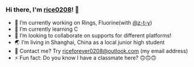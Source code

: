 ### Hi there, I'm [rice0208](https://github.com/rice0208)! 👋

- 🔭 I’m currently working on Rings, Fluorine(with [@z-t-y](https://github.com/z-t-y))
- 🌱 I’m currently learning C
- 👯 I’m looking to collaborate on supports for different platforms!
- 🌏 I’m living in Shanghai, China as a local junior high student
- 📩 Contact me? Try riceforever0208@outlook.com (my email address)
- ⚡ Fun fact: Do you know I have a classmate here? 🙃🙃🙃
